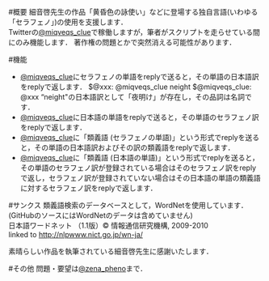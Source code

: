 #概要
細音啓先生の作品「黄昏色の詠使い」などに登場する独自言語(いわゆる「セラフェノ」)の使用を支援します．  
Twitterの[@miqveqs_clue][]で稼働しますが，筆者がスクリプトを走らせている間にのみ機能します．
著作権の問題とかで突然消える可能性があります．

#機能
* [@miqveqs_clue][]にセラフェノの単語をreplyで送ると，その単語の日本語訳をreplyで返します．
    $@xxx: @miqveqs_clue neight
    $@miqveqs_clue: @xxx “neight"の日本語訳として「夜明け」が存在し，その品詞は名詞です．
* [@miqveqs_clue][]に日本語の単語をreplyで送ると，その単語のセラフェノ訳をreplyで返します．
* [@miqveqs_clue][]に「類義語 (セラフェノの単語)」という形式でreplyを送ると，その単語の日本語訳およびその訳の類義語をreplyで返します．
* [@miqveqs_clue][]に「類義語 (日本語の単語)」という形式でreplyを送ると，その単語のセラフェノ訳が登録されている場合はそのセラフェノ訳をreplyで返し，セラフェノ訳が登録されていない場合はその日本語の単語の類義語に対するセラフェノ訳をreplyで返します．

#サンクス
類義語検索のデータベースとして，WordNetを使用しています．  
(GitHubのソースにはWordNetのデータは含めていません)  
日本語ワードネット （1.1版）© 情報通信研究機構, 2009-2010  
linked to http://nlpwww.nict.go.jp/wn-ja/

素晴らしい作品を執筆されている細音啓先生に感謝いたします．

#その他
問題・要望は[@zena_pheno][]まで．

[@miqveqs_clue]: https://twitter.com/miqveqs_clue
[@zena_pheno]: https://twitter.com/zena_pheno